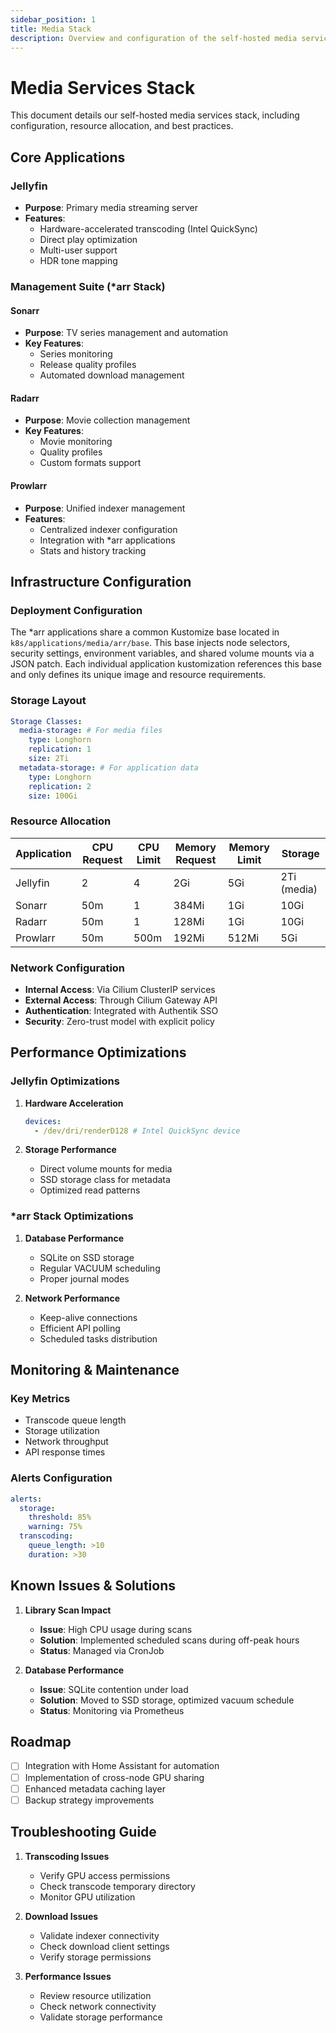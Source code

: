```yaml
---
sidebar_position: 1
title: Media Stack
description: Overview and configuration of the self-hosted media services
---
```


# Media Services Stack

This document details our self-hosted media services stack, including configuration, resource allocation, and best
practices.

## Core Applications

### Jellyfin

- **Purpose**: Primary media streaming server
- **Features**:
  - Hardware-accelerated transcoding (Intel QuickSync)
  - Direct play optimization
  - Multi-user support
  - HDR tone mapping

### Management Suite (\*arr Stack)

#### Sonarr

- **Purpose**: TV series management and automation
- **Key Features**:
  - Series monitoring
  - Release quality profiles
  - Automated download management

#### Radarr

- **Purpose**: Movie collection management
- **Key Features**:
  - Movie monitoring
  - Quality profiles
  - Custom formats support

#### Prowlarr

- **Purpose**: Unified indexer management
- **Features**:
  - Centralized indexer configuration
  - Integration with \*arr applications
  - Stats and history tracking

## Infrastructure Configuration

### Deployment Configuration

The \*arr applications share a common Kustomize base located in `k8s/applications/media/arr/base`. This base injects
node selectors, security settings, environment variables, and shared volume mounts via a JSON patch. Each individual
application kustomization references this base and only defines its unique image and resource requirements.

### Storage Layout

```yaml
Storage Classes:
  media-storage: # For media files
    type: Longhorn
    replication: 1
    size: 2Ti
  metadata-storage: # For application data
    type: Longhorn
    replication: 2
    size: 100Gi
```

### Resource Allocation

| Application | CPU Request | CPU Limit | Memory Request | Memory Limit | Storage     |
| ----------- | ----------- | --------- | -------------- | ------------ | ----------- |
| Jellyfin    | 2           | 4         | 2Gi            | 5Gi          | 2Ti (media) |
| Sonarr      | 50m         | 1         | 384Mi          | 1Gi          | 10Gi        |
| Radarr      | 50m         | 1         | 128Mi          | 1Gi          | 10Gi        |
| Prowlarr    | 50m         | 500m      | 192Mi          | 512Mi        | 5Gi         |

### Network Configuration

- **Internal Access**: Via Cilium ClusterIP services
- **External Access**: Through Cilium Gateway API
- **Authentication**: Integrated with Authentik SSO
- **Security**: Zero-trust model with explicit policy

## Performance Optimizations

### Jellyfin Optimizations

1. **Hardware Acceleration**

   ```yaml
   devices:
     - /dev/dri/renderD128 # Intel QuickSync device
   ```

2. **Storage Performance**
   - Direct volume mounts for media
   - SSD storage class for metadata
   - Optimized read patterns

### \*arr Stack Optimizations

1. **Database Performance**

   - SQLite on SSD storage
   - Regular VACUUM scheduling
   - Proper journal modes

2. **Network Performance**
   - Keep-alive connections
   - Efficient API polling
   - Scheduled tasks distribution

## Monitoring & Maintenance

### Key Metrics

- Transcode queue length
- Storage utilization
- Network throughput
- API response times

### Alerts Configuration

```yaml
alerts:
  storage:
    threshold: 85%
    warning: 75%
  transcoding:
    queue_length: >10
    duration: >30
```

## Known Issues & Solutions

1. **Library Scan Impact**

   - **Issue**: High CPU usage during scans
   - **Solution**: Implemented scheduled scans during off-peak hours
   - **Status**: Managed via CronJob

2. **Database Performance**
   - **Issue**: SQLite contention under load
   - **Solution**: Moved to SSD storage, optimized vacuum schedule
   - **Status**: Monitoring via Prometheus

## Roadmap

- [ ] Integration with Home Assistant for automation
- [ ] Implementation of cross-node GPU sharing
- [ ] Enhanced metadata caching layer
- [ ] Backup strategy improvements

## Troubleshooting Guide

1. **Transcoding Issues**

   - Verify GPU access permissions
   - Check transcode temporary directory
   - Monitor GPU utilization

2. **Download Issues**

   - Validate indexer connectivity
   - Check download client settings
   - Verify storage permissions

3. **Performance Issues**
   - Review resource utilization
   - Check network connectivity
   - Validate storage performance
